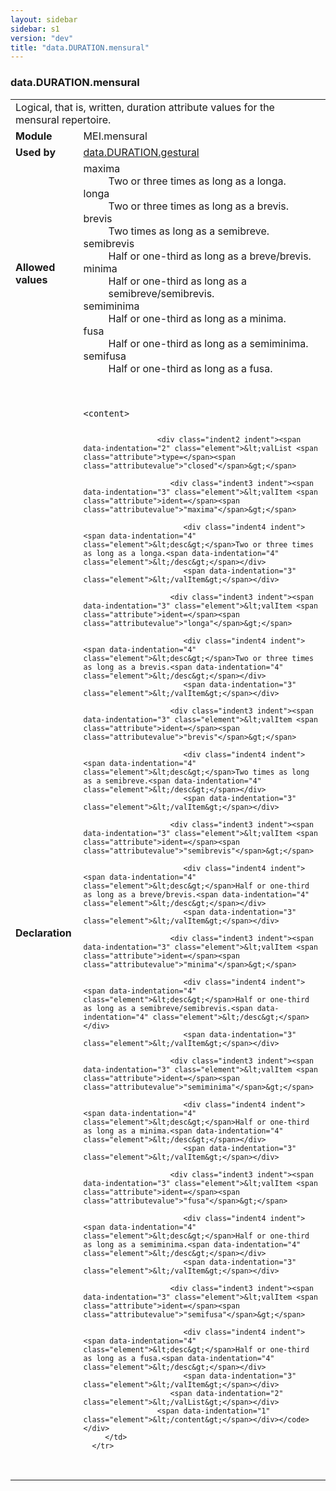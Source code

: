 ```yaml
---
layout: sidebar
sidebar: s1
version: "dev"
title: "data.DURATION.mensural"
---
```

<div class="macroSpec">
   <h3 id="data.DURATION.mensural">data.DURATION.mensural</h3>
   <table class="wovenodd">
      <tr>
         <td colspan="2" class="wovenodd-col2">Logical, that is, written, duration attribute values for the mensural repertoire.</td>
      </tr>
      <tr>
         <td class="wovenodd-col1"><strong>Module</strong></td>
         <td class="wovenodd-col2">MEI.mensural</td>
      </tr>
      <tr>
         <td class="wovenodd-col1"><strong>Used by</strong></td>
         <td class="wovenodd-col2">
            <div class="parent"><a class="link_odd" href="{{ site.baseurl }}/{{ page.version }}/data-types/data.duration.gestural.html">data.DURATION.gestural</a></div>
         </td>
      </tr>
      <tr>
         <td class="wovenodd-col1"><strong>Allowed values</strong></td>
         <td class="wovenodd-col2">
            <dl>
               <dt>maxima</dt>
               <dd>Two or three times as long as a longa.</dd>
               <dt>longa</dt>
               <dd>Two or three times as long as a brevis.</dd>
               <dt>brevis</dt>
               <dd>Two times as long as a semibreve.</dd>
               <dt>semibrevis</dt>
               <dd>Half or one-third as long as a breve/brevis.</dd>
               <dt>minima</dt>
               <dd>Half or one-third as long as a semibreve/semibrevis.</dd>
               <dt>semiminima</dt>
               <dd>Half or one-third as long as a minima.</dd>
               <dt>fusa</dt>
               <dd>Half or one-third as long as a semiminima.</dd>
               <dt>semifusa</dt>
               <dd>Half or one-third as long as a fusa.</dd>
            </dl>
         </td>
      </tr>
      <tr>
         <td class="wovenodd-col1"><strong>Declaration</strong></td>
         <td class="wovenodd-col2">
            <div class="code" xml:space="preserve" data-lang="ODD"><code>
                  <div class="indent1 indent"><span data-indentation="1" class="element">&lt;content&gt;</span>
                     
                     <div class="indent2 indent"><span data-indentation="2" class="element">&lt;valList <span class="attribute">type=</span><span class="attributevalue">"closed"</span>&gt;</span>
                        
                        <div class="indent3 indent"><span data-indentation="3" class="element">&lt;valItem <span class="attribute">ident=</span><span class="attributevalue">"maxima"</span>&gt;</span>
                           
                           <div class="indent4 indent"><span data-indentation="4" class="element">&lt;desc&gt;</span>Two or three times as long as a longa.<span data-indentation="4" class="element">&lt;/desc&gt;</span></div>
                           <span data-indentation="3" class="element">&lt;/valItem&gt;</span></div>
                        
                        <div class="indent3 indent"><span data-indentation="3" class="element">&lt;valItem <span class="attribute">ident=</span><span class="attributevalue">"longa"</span>&gt;</span>
                           
                           <div class="indent4 indent"><span data-indentation="4" class="element">&lt;desc&gt;</span>Two or three times as long as a brevis.<span data-indentation="4" class="element">&lt;/desc&gt;</span></div>
                           <span data-indentation="3" class="element">&lt;/valItem&gt;</span></div>
                        
                        <div class="indent3 indent"><span data-indentation="3" class="element">&lt;valItem <span class="attribute">ident=</span><span class="attributevalue">"brevis"</span>&gt;</span>
                           
                           <div class="indent4 indent"><span data-indentation="4" class="element">&lt;desc&gt;</span>Two times as long as a semibreve.<span data-indentation="4" class="element">&lt;/desc&gt;</span></div>
                           <span data-indentation="3" class="element">&lt;/valItem&gt;</span></div>
                        
                        <div class="indent3 indent"><span data-indentation="3" class="element">&lt;valItem <span class="attribute">ident=</span><span class="attributevalue">"semibrevis"</span>&gt;</span>
                           
                           <div class="indent4 indent"><span data-indentation="4" class="element">&lt;desc&gt;</span>Half or one-third as long as a breve/brevis.<span data-indentation="4" class="element">&lt;/desc&gt;</span></div>
                           <span data-indentation="3" class="element">&lt;/valItem&gt;</span></div>
                        
                        <div class="indent3 indent"><span data-indentation="3" class="element">&lt;valItem <span class="attribute">ident=</span><span class="attributevalue">"minima"</span>&gt;</span>
                           
                           <div class="indent4 indent"><span data-indentation="4" class="element">&lt;desc&gt;</span>Half or one-third as long as a semibreve/semibrevis.<span data-indentation="4" class="element">&lt;/desc&gt;</span></div>
                           <span data-indentation="3" class="element">&lt;/valItem&gt;</span></div>
                        
                        <div class="indent3 indent"><span data-indentation="3" class="element">&lt;valItem <span class="attribute">ident=</span><span class="attributevalue">"semiminima"</span>&gt;</span>
                           
                           <div class="indent4 indent"><span data-indentation="4" class="element">&lt;desc&gt;</span>Half or one-third as long as a minima.<span data-indentation="4" class="element">&lt;/desc&gt;</span></div>
                           <span data-indentation="3" class="element">&lt;/valItem&gt;</span></div>
                        
                        <div class="indent3 indent"><span data-indentation="3" class="element">&lt;valItem <span class="attribute">ident=</span><span class="attributevalue">"fusa"</span>&gt;</span>
                           
                           <div class="indent4 indent"><span data-indentation="4" class="element">&lt;desc&gt;</span>Half or one-third as long as a semiminima.<span data-indentation="4" class="element">&lt;/desc&gt;</span></div>
                           <span data-indentation="3" class="element">&lt;/valItem&gt;</span></div>
                        
                        <div class="indent3 indent"><span data-indentation="3" class="element">&lt;valItem <span class="attribute">ident=</span><span class="attributevalue">"semifusa"</span>&gt;</span>
                           
                           <div class="indent4 indent"><span data-indentation="4" class="element">&lt;desc&gt;</span>Half or one-third as long as a fusa.<span data-indentation="4" class="element">&lt;/desc&gt;</span></div>
                           <span data-indentation="3" class="element">&lt;/valItem&gt;</span></div>
                        <span data-indentation="2" class="element">&lt;/valList&gt;</span></div>
                     <span data-indentation="1" class="element">&lt;/content&gt;</span></div></code></div>
         </td>
      </tr>
   </table>
</div>
